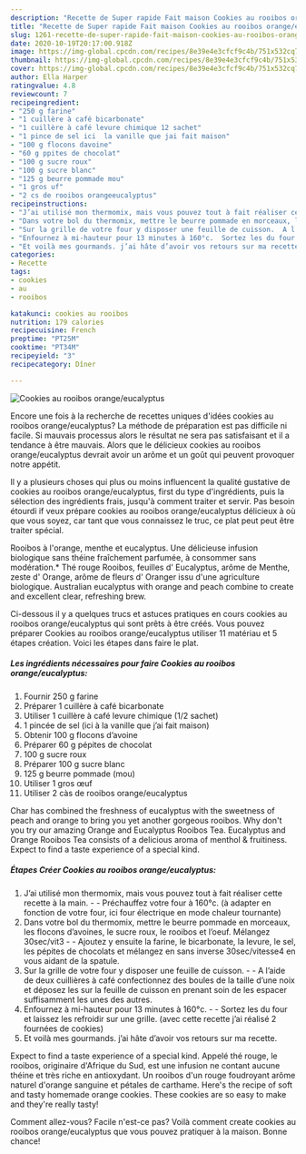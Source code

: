 ```yaml
---
description: "Recette de Super rapide Fait maison Cookies au rooibos orange/eucalyptus"
title: "Recette de Super rapide Fait maison Cookies au rooibos orange/eucalyptus"
slug: 1261-recette-de-super-rapide-fait-maison-cookies-au-rooibos-orange-eucalyptus
date: 2020-10-19T20:17:00.918Z
image: https://img-global.cpcdn.com/recipes/8e39e4e3cfcf9c4b/751x532cq70/cookies-au-rooibos-orangeeucalyptus-photo-principale-de-la-recette.jpg
thumbnail: https://img-global.cpcdn.com/recipes/8e39e4e3cfcf9c4b/751x532cq70/cookies-au-rooibos-orangeeucalyptus-photo-principale-de-la-recette.jpg
cover: https://img-global.cpcdn.com/recipes/8e39e4e3cfcf9c4b/751x532cq70/cookies-au-rooibos-orangeeucalyptus-photo-principale-de-la-recette.jpg
author: Ella Harper
ratingvalue: 4.8
reviewcount: 7
recipeingredient:
- "250 g farine"
- "1 cuillère à café bicarbonate"
- "1 cuillère à café levure chimique 12 sachet"
- "1 pince de sel ici  la vanille que jai fait maison"
- "100 g flocons davoine"
- "60 g ppites de chocolat"
- "100 g sucre roux"
- "100 g sucre blanc"
- "125 g beurre pommade mou"
- "1 gros uf"
- "2 cs de rooibos orangeeucalyptus"
recipeinstructions:
- "J’ai utilisé mon thermomix, mais vous pouvez tout à fait réaliser cette recette à la main.  Préchauffez votre four à 160°c. (à adapter en fonction de votre four, ici four électrique en mode chaleur tournante)"
- "Dans votre bol du thermomix, mettre le beurre pommade en morceaux, les flocons d’avoines, le sucre roux, le rooibos et l’oeuf. Mélangez 30sec/vit3  Ajoutez y ensuite la farine, le bicarbonate, la levure, le sel, les pépites de chocolats et mélangez en sans inverse 30sec/vitesse4 en vous aidant de la spatule."
- "Sur la grille de votre four y disposer une feuille de cuisson.  A l’aide de deux cuillières à café confectionnez des boules de la taille d’une noix et déposez les sur la feuille de cuisson en prenant soin de les espacer suffisamment les unes des autres."
- "Enfournez à mi-hauteur pour 13 minutes à 160°c.  Sortez les du four et laissez les refroidir sur une grille. (avec cette recette j’ai réalisé 2 fournées de cookies)"
- "Et voilà mes gourmands. j’ai hâte d’avoir vos retours sur ma recette."
categories:
- Recette
tags:
- cookies
- au
- rooibos

katakunci: cookies au rooibos 
nutrition: 179 calories
recipecuisine: French
preptime: "PT25M"
cooktime: "PT34M"
recipeyield: "3"
recipecategory: Dîner

---
```



![Cookies au rooibos orange/eucalyptus](https://img-global.cpcdn.com/recipes/8e39e4e3cfcf9c4b/751x532cq70/cookies-au-rooibos-orangeeucalyptus-photo-principale-de-la-recette.jpg)

Encore une fois à la recherche de recettes uniques d'idées cookies au rooibos orange/eucalyptus? La méthode de préparation est pas difficile ni facile. Si mauvais processus alors le résultat ne sera pas satisfaisant et il a tendance à être mauvais. Alors que le délicieux cookies au rooibos orange/eucalyptus devrait avoir un arôme et un goût qui peuvent provoquer notre appétit.

Il y a plusieurs choses qui plus ou moins influencent la qualité gustative de cookies au rooibos orange/eucalyptus, first du type d'ingrédients, puis la sélection des ingrédients frais, jusqu'à comment traiter et servir. Pas besoin étourdi if veux prépare cookies au rooibos orange/eucalyptus délicieux à où que vous soyez, car tant que vous connaissez le truc, ce plat peut peut être traiter spécial.

Rooibos à l&#39;orange, menthe et eucalyptus. Une délicieuse infusion biologique sans théine fraîchement parfumée, à consommer sans modération.* Thé rouge Rooibos, feuilles d&#39; Eucalyptus, arôme de Menthe, zeste d&#39; Orange, arôme de fleurs d&#39; Oranger issu d&#39;une agriculture biologique. Australian eucalyptus with orange and peach combine to create and excellent clear, refreshing brew.


Ci-dessous il y a quelques trucs et astuces pratiques en cours cookies au rooibos orange/eucalyptus qui sont prêts à être créés. Vous pouvez préparer Cookies au rooibos orange/eucalyptus utiliser 11 matériau et 5 étapes création. Voici les étapes dans faire le plat.

<!--inarticleads1-->

##### Les ingrédients nécessaires pour faire Cookies au rooibos orange/eucalyptus:

1. Fournir 250 g farine
1. Préparer 1 cuillère à café bicarbonate
1. Utiliser 1 cuillère à café levure chimique (1/2 sachet)
1.  1 pincée de sel (ici à la vanille que j’ai fait maison)
1. Obtenir 100 g flocons d’avoine
1. Préparer 60 g pépites de chocolat
1.  100 g sucre roux
1. Préparer 100 g sucre blanc
1.  125 g beurre pommade (mou)
1. Utiliser 1 gros œuf
1. Utiliser 2 càs de rooibos orange/eucalyptus


Char has combined the freshness of eucalyptus with the sweetness of peach and orange to bring you yet another gorgeous rooibos. Why don&#39;t you try our amazing Orange and Eucalyptus Rooibos Tea. Eucalyptus and Orange Rooibos Tea consists of a delicious aroma of menthol &amp; fruitiness. Expect to find a taste experience of a special kind. 

<!--inarticleads2-->

##### Étapes Créer Cookies au rooibos orange/eucalyptus:

1. J’ai utilisé mon thermomix, mais vous pouvez tout à fait réaliser cette recette à la main. -  - Préchauffez votre four à 160°c. (à adapter en fonction de votre four, ici four électrique en mode chaleur tournante)
1. Dans votre bol du thermomix, mettre le beurre pommade en morceaux, les flocons d’avoines, le sucre roux, le rooibos et l’oeuf. Mélangez 30sec/vit3 -  - Ajoutez y ensuite la farine, le bicarbonate, la levure, le sel, les pépites de chocolats et mélangez en sans inverse 30sec/vitesse4 en vous aidant de la spatule.
1. Sur la grille de votre four y disposer une feuille de cuisson. -  - A l’aide de deux cuillières à café confectionnez des boules de la taille d’une noix et déposez les sur la feuille de cuisson en prenant soin de les espacer suffisamment les unes des autres.
1. Enfournez à mi-hauteur pour 13 minutes à 160°c. -  - Sortez les du four et laissez les refroidir sur une grille. (avec cette recette j’ai réalisé 2 fournées de cookies)
1. Et voilà mes gourmands. j’ai hâte d’avoir vos retours sur ma recette.


Expect to find a taste experience of a special kind. Appelé thé rouge, le rooibos, originaire d&#39;Afrique du Sud, est une infusion ne contant aucune théine et très riche en antioxydant. Un rooibos d&#39;un rouge foudroyant arôme naturel d&#39;orange sanguine et pétales de carthame. Here&#39;s the recipe of soft and tasty homemade orange cookies. These cookies are so easy to make and they&#39;re really tasty! 


Comment allez-vous? Facile n'est-ce pas? Voilà comment create cookies au rooibos orange/eucalyptus que vous pouvez pratiquer à la maison. Bonne chance!
